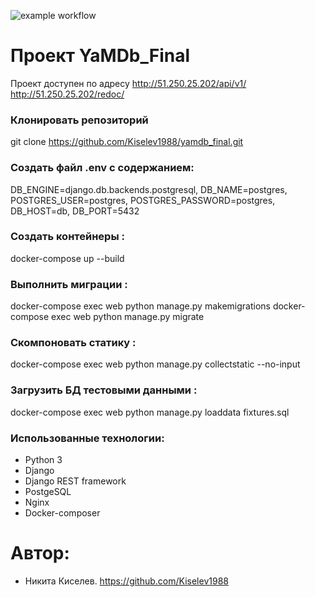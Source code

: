 ![example workflow](https://github.com/Kiselev1988/yamdb_final/actions/workflows/yamdb_workflow.yml/badge.svg)

# Проект YaMDb_Final

Проект доступен по адресу http://51.250.25.202/api/v1/   http://51.250.25.202/redoc/
### Клонировать репозиторий
git clone https://github.com/Kiselev1988/yamdb_final.git

### Создать файл .env с содержанием:

DB_ENGINE=django.db.backends.postgresql,
DB_NAME=postgres,
POSTGRES_USER=postgres,
POSTGRES_PASSWORD=postgres,
DB_HOST=db,
DB_PORT=5432

### Создать контейнеры :

docker-compose up --build

### Выполнить миграции :

docker-compose exec web python manage.py makemigrations
docker-compose exec web python manage.py migrate

### Скомпоновать статику :

docker-compose exec web python manage.py collectstatic --no-input

### Загрузить БД тестовыми данными :

docker-compose exec web python manage.py loaddata fixtures.sql

### Использованные технологии:
- Python 3
- Django
- Django REST framework
- PostgeSQL
- Nginx
- Docker-composer

# Автор:
- Никита Киселев. <https://github.com/Kiselev1988>
